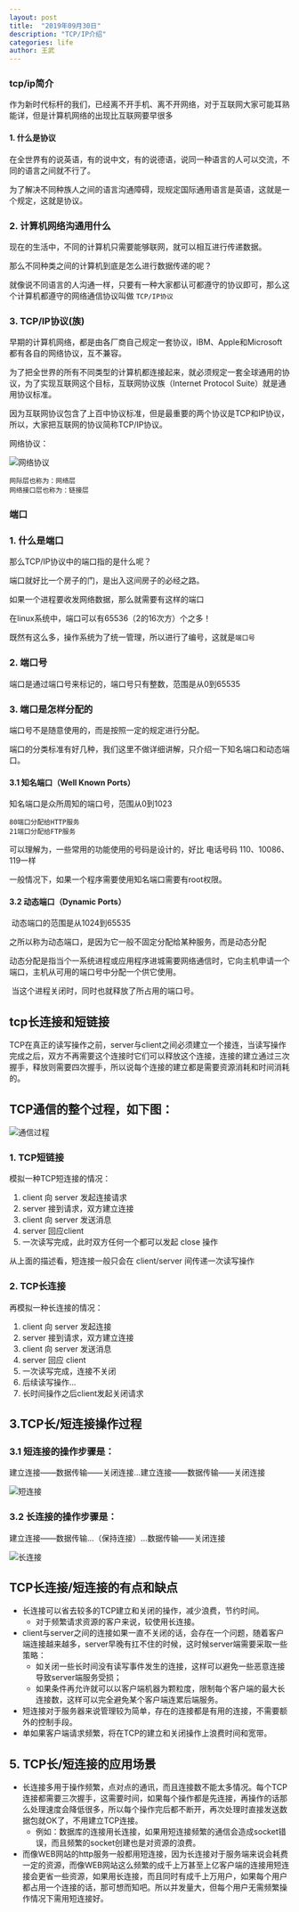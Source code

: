 ```yaml
---
layout: post
title:  "2019年09月30日"
description: "TCP/IP介绍" 
categories: life
author: 王武
---
```


### tcp/ip简介

作为新时代标杆的我们，已经离不开手机、离不开网络，对于互联网大家可能耳熟能详，但是计算机网络的出现比互联网要早很多

#### 1. 什么是协议

在全世界有的说英语，有的说中文，有的说德语，说同一种语言的人可以交流，不同的语言之间就不行了。

为了解决不同种族人之间的语言沟通障碍，现规定国际通用语言是英语，这就是一个规定，这就是协议。

### 2. 计算机网络沟通用什么

现在的生活中，不同的计算机只需要能够联网，就可以相互进行传递数据。

那么不同种类之间的计算机到底是怎么进行数据传递的呢？

就像说不同语言的人沟通一样，只要有一种大家都认可都遵守的协议即可，那么这个计算机都遵守的网络通信协议叫做 `TCP/IP协议`

### 3. TCP/IP协议(族)

​        早期的计算机网络，都是由各厂商自己规定一套协议，IBM、Apple和Microsoft都有各自的网络协议，互不兼容。

​        为了把全世界的所有不同类型的计算机都连接起来，就必须规定一套全球通用的协议，为了实现互联网这个目标，互联网协议族（Internet Protocol Suite）就是通用协议标准。

​        因为互联网协议包含了上百中协议标准，但是最重要的两个协议是TCP和IP协议，所以，大家把互联网的协议简称TCP/IP协议。

网络协议：

![网络协议]({{site.baseurl}}/images/log/2019-09-30/Snip20190930_1.png)

```
网际层也称为：网络层
网络接口层也称为：链接层
```

### 端口

### 1. 什么是端口

那么TCP/IP协议中的端口指的是什么呢？

端口就好比一个房子的门，是出入这间房子的必经之路。



如果一个进程要收发网络数据，那么就需要有这样的端口

在linux系统中，端口可以有65536（2的16次方）个之多！

既然有这么多，操作系统为了统一管理，所以进行了编号，这就是`端口号`

### 2. 端口号

端口是通过端口号来标记的，端口号只有整数，范围是从0到65535

### 3. 端口是怎样分配的

端口号不是随意使用的，而是按照一定的规定进行分配。

端口的分类标准有好几种，我们这里不做详细讲解，只介绍一下知名端口和动态端口。

#### 3.1 知名端口（Well Known Ports）

知名端口是众所周知的端口号，范围从0到1023

```
80端口分配给HTTP服务
21端口分配给FTP服务
```

可以理解为，一些常用的功能使用的号码是设计的，好比 电话号码 110、10086、119一样

一般情况下，如果一个程序需要使用知名端口需要有root权限。

#### 3.2 动态端口（Dynamic Ports）

​       动态端口的范围是从1024到65535

​       之所以称为动态端口，是因为它一般不固定分配给某种服务，而是动态分配

​       动态分配是指当个一系统进程或应用程序进城需要网络通信时，它向主机申请一个端口，主机从可用的端口号中分配一个供它使用。

​       当这个进程关闭时，同时也就释放了所占用的端口号。
## tcp长连接和短链接

TCP在真正的读写操作之前，server与client之间必须建立一个接连，当读写操作完成之后，双方不再需要这个连接时它们可以释放这个连接，连接的建立通过三次握手，释放则需要四次握手，所以说每个连接的建立都是需要资源消耗和时间消耗的。

## TCP通信的整个过程，如下图：

![通信过程]({{site.baseurl}}/images/log/2019-09-30/Snip20191008_1.png)

### 1. TCP短链接

模拟一种TCP短连接的情况：

1. client 向 server 发起连接请求
2. server 接到请求，双方建立连接
3. client 向 server 发送消息
4. server 回应client
5. 一次读写完成，此时双方任何一个都可以发起 close 操作

从上面的描述看，短连接一般只会在 client/server 间传递一次读写操作

### 2. TCP长连接

再模拟一种长连接的情况：

1. client 向 server 发起连接
2. server 接到请求，双方建立连接
3. client 向 server 发送消息
4. server 回应 client
5. 一次读写完成，连接不关闭
6. 后续读写操作...
7. 长时间操作之后client发起关闭请求

## 3.TCP长/短连接操作过程

### 3.1 短连接的操作步骤是：

建立连接——数据传输——关闭连接...建立连接——数据传输——关闭连接

![短连接]({{site.baseurl}}/images/log/2019-09-30/Snip20191008_2.png)

### 3.2 长连接的操作步骤是：

建立连接——数据传输...（保持连接）...数据传输——关闭连接

![长连接]({{site.baseurl}}/images/log/2019-09-30/Snip20191008_3.png)

## TCP长连接/短连接的有点和缺点

- 长连接可以省去较多的TCP建立和关闭的操作，减少浪费，节约时间。
  - 对于频繁请求资源的客户来说，较使用长连接。
- client与server之间的连接如果一直不关闭的话，会存在一个问题，随着客户端连接越来越多，server早晚有扛不住的时候，这时候server端需要采取一些策略：
  - 如关闭一些长时间没有读写事件发生的连接，这样可以避免一些恶意连接导致server端服务受损；
  - 如果条件再允许就可以以客户端机器为颗粒度，限制每个客户端的最大长连接数，这样可以完全避免某个客户端连累后端服务。
- 短连接对于服务器来说管理较为简单，存在的连接都是有用的连接，不需要额外的控制手段。
- 单如果客户端请求频繁，将在TCP的建立和关闭操作上浪费时间和宽带。

## 5. TCP长/短连接的应用场景

- 长连接多用于操作频繁，点对点的通讯，而且连接数不能太多情况。每个TCP连接都需要三次握手，这需要时间，如果每个操作都是先连接，再操作的话那么处理速度会降低很多，所以每个操作完后都不断开，再次处理时直接发送数据包就OK了，不用建立TCP连接。
  - 例如：数据库的连接用长连接，如果用短连接频繁的通信会造成socket错误，而且频繁的socket创建也是对资源的浪费。
- 而像WEB网站的http服务一般都用短连接，因为长连接对于服务端来说会耗费一定的资源，而像WEB网站这么频繁的成千上万甚至上亿客户端的连接用短连接会更省一些资源，如果用长连接，而且同时有成千上万用户，如果每个用户都占用一个连接的话，那可想而知吧。所以并发量大，但每个用户无需频繁操作情况下需用短连接好。